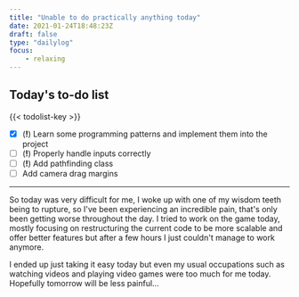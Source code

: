 ```yaml
---
title: "Unable to do practically anything today"
date: 2021-01-24T18:48:23Z
draft: false
type: "dailylog"
focus:
    - relaxing
---
```


## Today's to-do list

{{< todolist-key >}}

- [x] (**!**) Learn some programming patterns and implement them into the project
- [ ] (**!**) Properly handle inputs correctly
- [ ] (**!**) Add pathfinding class
- [ ] Add camera drag margins

----

So today was very difficult for me, I woke up with one of my wisdom teeth being to rupture, so I've been experiencing an incredible pain, that's only been getting worse throughout the day. I tried to work on the game today, mostly focusing on restructuring the current code to be more scalable and offer better features but after a few hours I just couldn't manage to work anymore.

I ended up just taking it easy today but even my usual occupations such as watching videos and playing video games were too much for me today. Hopefully tomorrow will be less painful...
